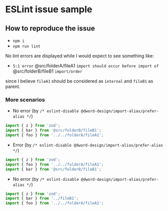 # ESLint issue sample

## How to reproduce the issue

- `npm i`
- `npm run lint`

No lint errors are displayed while I would expect to see something like:

- `5:1 error` @src/folderA/fileA1 `import should occur before import of` @src/folderB/fileB1 `import/order`

since I believe `fileA1` should be considered as `internal` and `fileB1` as parent.

### More scenarios

- No error (by `/* eslint-disable @dword-design/import-alias/prefer-alias */`)

```ts
import { z } from 'zod';
import { bar } from '@src/folderB/fileB1';
import { foo } from '../../folderA/fileA1';
```

- Error (by `/* eslint-disable @dword-design/import-alias/prefer-alias */`)

```ts
import { z } from 'zod';
import { foo } from '../../folderA/fileA1';
import { bar } from '@src/folderB/fileB1';
```

- No error (by `/* eslint-disable @dword-design/import-alias/prefer-alias */`)

```ts
import { z } from 'zod';
import { bar } from '../fileB1';
import { foo } from '../../folderA/fileA1';
```

